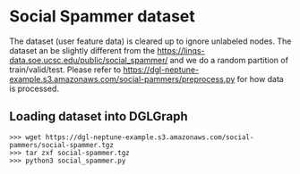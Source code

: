 # Social Spammer dataset
The dataset (user feature data) is cleared up to ignore unlabeled nodes.
The dataset an be slightly different from the https://linqs-data.soe.ucsc.edu/public/social_spammer/ and we do a random partition of train/valid/test.
Please refer to https://dgl-neptune-example.s3.amazonaws.com/social-pammers/preprocess.py for how data is processed.

## Loading dataset into DGLGraph
```
>>> wget https://dgl-neptune-example.s3.amazonaws.com/social-pammers/social-spammer.tgz
>>> tar zxf social-spammer.tgz
>>> python3 social_spammer.py
``` 
